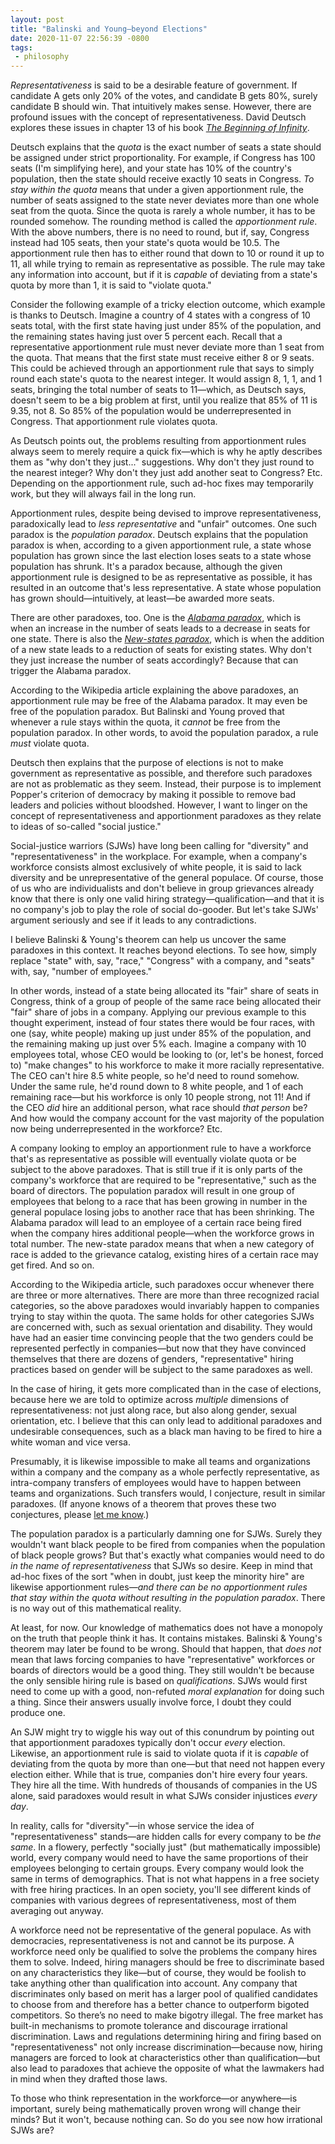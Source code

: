 ```yaml
---
layout: post
title: "Balinski and Young—beyond Elections"
date: 2020-11-07 22:56:39 -0800
tags:
 - philosophy
---
```


*Representativeness* is said to be a desirable feature of government. If candidate A gets only 20% of the votes, and candidate B gets 80%, surely candidate B should win. That intuitively makes sense. However, there are profound issues with the concept of representativeness. David Deutsch explores these issues in chapter 13 of his book [*The Beginning of Infinity*](https://www.amazon.com/Beginning-Infinity-Explanations-Transform-World/dp/0143121359/).

Deutsch explains that the *quota* is the exact number of seats a state should be assigned under strict proportionality. For example, if Congress has 100 seats (I'm simplifying here), and your state has 10% of the country's population, then the state should receive exactly 10 seats in Congress. *To stay within the quota* means that under a given apportionment rule, the number of seats assigned to the state never deviates more than one whole seat from the quota. Since the quota is rarely a whole number, it has to be rounded somehow. The rounding method is called the *apportionment rule*. With the above numbers, there is no need to round, but if, say, Congress instead had 105 seats, then your state's quota would be 10.5. The apportionment rule then has to either round that down to 10 or round it up to 11, all while trying to remain as representative as possible. The rule may take any information into account, but if it is *capable* of deviating from a state's quota by more than 1, it is said to "violate quota."

Consider the following example of a tricky election outcome, which example is thanks to Deutsch. Imagine a country of 4 states with a congress of 10 seats total, with the first state having just under 85% of the population, and the remaining states having just over 5 percent each. Recall that a representative apportionment rule must never deviate more than 1 seat from the quota. That means that the first state must receive either 8 or 9 seats. This could be achieved through an apportionment rule that says to simply round each state's quota to the nearest integer. It would assign 8, 1, 1, and 1 seats, bringing the total number of seats to 11—which, as Deutsch says, doesn't seem to be a big problem at first, until you realize that 85% of 11 is 9.35, not 8. So 85% of the population would be underrepresented in Congress. That apportionment rule violates quota.

As Deutsch points out, the problems resulting from apportionment rules always seem to merely require a quick fix—which is why he aptly describes them as "why don't they just..." suggestions. Why don't they just round to the nearest integer? Why don't they just add another seat to Congress? Etc. Depending on the apportionment rule, such ad-hoc fixes may temporarily work, but they will always fail in the long run.

Apportionment rules, despite being devised to improve representativeness, paradoxically lead to *less representative* and "unfair" outcomes. One such paradox is the *population paradox*. Deutsch explains that the population paradox is when, according to a given apportionment rule, a state whose population has grown since the last election loses seats to a state whose population has shrunk. It's a paradox because, although the given apportionment rule is designed to be as representative as possible, it has resulted in an outcome that's less representative. A state whose population has grown should—intuitively, at least—be awarded more seats.

There are other paradoxes, too. One is the [*Alabama paradox*](https://en.wikipedia.org/wiki/Apportionment_paradox#Alabama_paradox), which is when an increase in the number of seats leads to a decrease in seats for one state. There is also the [*New-states paradox*](https://en.wikipedia.org/wiki/Apportionment_paradox#New_states_paradox), which is when the addition of a new state leads to a reduction of seats for existing states. Why don't they just increase the number of seats accordingly? Because that can trigger the Alabama paradox.

According to the Wikipedia article explaining the above paradoxes, an apportionment rule may be free of the Alabama paradox. It may even be free of the population paradox. But Balinski and Young proved that whenever a rule stays within the quota, it *cannot* be free from the population paradox. In other words, to avoid the population paradox, a rule *must* violate quota.

Deutsch then explains that the purpose of elections is not to make government as representative as possible, and therefore such paradoxes are not as problematic as they seem. Instead, their purpose is to implement Popper's criterion of democracy by making it possible to remove bad leaders and policies without bloodshed. However, I want to linger on the concept of representativeness and apportionment paradoxes as they relate to ideas of so-called "social justice."

Social-justice warriors (SJWs) have long been calling for "diversity" and "representativeness" in the workplace. For example, when a company's workforce consists almost exclusively of white people, it is said to lack diversity and be unrepresentative of the general populace. Of course, those of us who are individualists and don't believe in group grievances already know that there is only one valid hiring strategy—qualification—and that it is no company's job to play the role of social do-gooder. But let's take SJWs' argument seriously and see if it leads to any contradictions.

I believe Balinski & Young's theorem can help us uncover the same paradoxes in this context. It reaches beyond elections. To see how, simply replace "state" with, say, "race," "Congress" with a company, and "seats" with, say, "number of employees."

In other words, instead of a state being allocated its "fair" share of seats in Congress, think of a group of people of the same race being allocated their "fair" share of jobs in a company. Applying our previous example to this thought experiment, instead of four states there would be four races, with one (say, white people) making up just under 85% of the population, and the remaining making up just over 5% each. Imagine a company with 10 employees total, whose CEO would be looking to (or, let's be honest, forced to) "make changes" to his workforce to make it more racially representative. The CEO can't hire 8.5 white people, so he'd need to round somehow. Under the same rule, he'd round down to 8 white people, and 1 of each remaining race—but his workforce is only 10 people strong, not 11! And if the CEO *did* hire an additional person, what race should *that person* be? And how would the company account for the vast majority of the population now being underrepresented in the workforce? Etc.

A company looking to employ an apportionment rule to have a workforce that's as representative as possible will eventually violate quota or be subject to the above paradoxes. That is still true if it is only parts of the company's workforce that are required to be "representative," such as the board of directors. The population paradox will result in one group of employees that belong to a race that has been growing in number in the general populace losing jobs to another race that has been shrinking. The Alabama paradox will lead to an employee of a certain race being fired when the company hires additional people—when the workforce grows in total number. The new-state paradox means that when a new category of race is added to the grievance catalog, existing hires of a certain race may get fired. And so on.

According to the Wikipedia article, such paradoxes occur whenever there are three or more alternatives. There are more than three recognized racial categories, so the above paradoxes would invariably happen to companies trying to stay within the quota. The same holds for other categories SJWs are concerned with, such as sexual orientation and disability. They would have had an easier time convincing people that the two genders could be represented perfectly in companies—but now that they have convinced themselves that there are dozens of genders, "representative" hiring practices based on gender will be subject to the same paradoxes as well.

In the case of hiring, it gets more complicated than in the case of elections, because here we are told to optimize across *multiple* dimensions of representativeness: not just along race, but also along gender, sexual orientation, etc. I believe that this can only lead to additional paradoxes and undesirable consequences, such as a black man having to be fired to hire a white woman and vice versa.

Presumably, it is likewise impossible to make all teams and organizations within a company and the company as a whole perfectly representative, as intra-company transfers of employees would have to happen between teams and organizations. Such transfers would, I conjecture, result in similar paradoxes. (If anyone knows of a theorem that proves these two conjectures, please [let me know](mailto:dennis.hackethal@googlemail.com).)

The population paradox is a particularly damning one for SJWs. Surely they wouldn't want black people to be fired from companies when the population of black people grows? But that's exactly what companies would need to do *in the name of representativeness* that SJWs so desire. Keep in mind that ad-hoc fixes of the sort "when in doubt, just keep the minority hire" are likewise apportionment rules—*and there can be no apportionment rules that stay within the quota without resulting in the population paradox*. There is no way out of this mathematical reality.

At least, for now. Our knowledge of mathematics does not have a monopoly on the truth that people think it has. It contains mistakes. Balinski & Young's theorem may later be found to be wrong. Should that happen, that *does not* mean that laws forcing companies to have "representative" workforces or boards of directors would be a good thing. They still wouldn't be because the only sensible hiring rule is based on *qualifications*. SJWs would first need to come up with a good, non-refuted *moral explanation* for doing such a thing. Since their answers usually involve force, I doubt they could produce one.

An SJW might try to wiggle his way out of this conundrum by pointing out that apportionment paradoxes typically don't occur *every* election. Likewise, an apportionment rule is said to violate quota if it is *capable* of deviating from the quota by more than one—but that need not happen every election either. While that is true, companies don't hire every four years. They hire all the time. With hundreds of thousands of companies in the US alone, said paradoxes would result in what SJWs consider injustices *every day*.

In reality, calls for "diversity"—in whose service the idea of "representativeness" stands—are hidden calls for every company to be *the same*. In a flowery, perfectly "socially just" (but mathematically impossible) world, every company would need to have the same proportions of their employees belonging to certain groups. Every company would look the same in terms of demographics. That is not what happens in a free society with free hiring practices. In an open society, you'll see different kinds of companies with various degrees of representativeness, most of them averaging out anyway.

A workforce need not be representative of the general populace. As with democracies, representativeness is not and cannot be its purpose. A workforce need only be qualified to solve the problems the company hires them to solve. Indeed, hiring managers should be free to discriminate based on any characteristics they like—but of course, they would be foolish to take anything other than qualification into account. Any company that discriminates only based on merit has a larger pool of qualified candidates to choose from and therefore has a better chance to outperform bigoted competitors. So there’s no need to make bigotry illegal. The free market has built-in mechanisms to promote tolerance and discourage irrational discrimination. Laws and regulations determining hiring and firing based on "representativeness" not only increase discrimination—because now, hiring managers are forced to look at characteristics other than qualification—but also lead to paradoxes that achieve the opposite of what the lawmakers had in mind when they drafted those laws.

To those who think representation in the workforce—or anywhere—is important, surely being mathematically proven wrong will change their minds? But it won't, because nothing can. So do you see now how irrational SJWs are?
